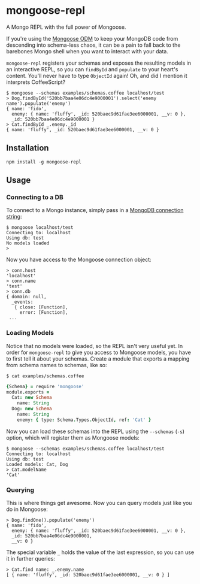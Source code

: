 # mongoose-repl

A Mongo REPL with the full power of Mongoose.

If you're using the [Mongoose ODM](http://mongoosejs.com/) to keep your MongoDB code from descending into schema-less chaos, it can be a pain to fall back to the barebones Mongo shell when you want to interact with your data.

`mongoose-repl` registers your schemas and exposes the resulting models in an interactive REPL, so you can `findById` and `populate` to your heart's content. You'll never have to type `ObjectId` again! Oh, and did I mention it interprets CoffeeScript?

    $ mongoose --schemas examples/schemas.coffee localhost/test
    > Dog.findById('520bb7baa4e06dc4e9000001').select('enemy name').populate('enemy')
    { name: 'fido',
      enemy: { name: 'fluffy', _id: 520baec9d61fae3ee6000001, __v: 0 },
      _id: 520bb7baa4e06dc4e9000001 }
    > Cat.findById _.enemy._id
    { name: 'fluffy', _id: 520baec9d61fae3ee6000001, __v: 0 }

## Installation

    npm install -g mongoose-repl

## Usage

### Connecting to a DB

To connect to a Mongo instance, simply pass in a [MongoDB connection string](http://docs.mongodb.org/manual/reference/connection-string/):

    $ mongoose localhost/test 
    Connecting to: localhost
    Using db: test
    No models loaded
    >

Now you have access to the Mongoose connection object:

    > conn.host
    'localhost'
    > conn.name
    'test'
    > conn.db
    { domain: null,
      _events: 
       { close: [Function],
         error: [Function],
     ...

### Loading Models

Notice that no models were loaded, so the REPL isn't very useful yet. In order for `mongoose-repl` to give you access to Mongoose models, you have to first tell it about your schemas. Create a module that exports a mapping from schema names to schemas, like so:

    $ cat examples/schemas.coffee
```coffeescript
{Schema} = require 'mongoose'
module.exports =
  Cat: new Schema
    name: String
  Dog: new Schema
    name: String
    enemy: { type: Schema.Types.ObjectId, ref: 'Cat' }
```

Now you can load these schemas into the REPL using the `--schemas` (`-s`) option, which will register them as Mongoose models:

    $ mongoose --schemas examples/schemas.coffee localhost/test
    Connecting to: localhost
    Using db: test
    Loaded models: Cat, Dog
    > Cat.modelName
    'Cat'

### Querying

This is where things get awesome. Now you can query models just like you do in Mongoose:

    > Dog.findOne().populate('enemy')
    { name: 'fido',
      enemy: { name: 'fluffy', _id: 520baec9d61fae3ee6000001, __v: 0 },
      _id: 520bb7baa4e06dc4e9000001,
      __v: 0 }

The special variable `_` holds the value of the last expression, so you can use it in further queries:

    > Cat.find name: _.enemy.name
    [ { name: 'fluffy', _id: 520baec9d61fae3ee6000001, __v: 0 } ]

